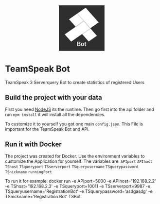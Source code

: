 <p align="center">
  <img src="https://raw.githubusercontent.com/BenediktBertsch/Micro_TeamSpeak_Bot/master/logo.png" width="150">
</p>

# TeamSpeak Bot

TeamSpeak 3 Serverquery Bot to create statistics of registered Users

## Build the project with your data

First you need [NodeJS](https://nodejs.org/en/) its the runtime.
Then go first into the api folder and run `npm install` it will install all the dependencies.

To customize it to yourself you got one main `config.json`.
This File is important for the TeamSpeak Bot and API.

## Run it with Docker

The project was created for Docker. Use the environment variables to customize the Application for yourself. The variables are: 
	`APIport`
	`APIhost`
	`TShost`
	`TSqueryport`
	`TSserverport`
	`TSqueryusername`
	`TSquerypassword`
	`TSnickname`
	`runningPort`

To run it for example: docker run -e APIport=5000 -e APIhost='192.168.2.2' -e TShost='192.168.2.3' -e TSqueryport=10011 -e TSserverport=9987 -e TSqueryusername='RegistrationBot' -e TSquerypassword='asdgasdg' -e TSnickname='Registration Bot' TSBot
